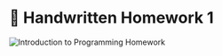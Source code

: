 # 📔 Handwritten Homework 1



![Introduction to Programming Homework](https://user-images.githubusercontent.com/44172451/168339060-08da9ad9-fc8a-4924-8588-af3fd26e8b53.png)
